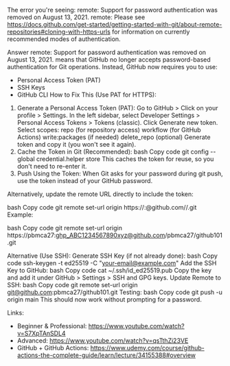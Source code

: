 The error you're seeing: remote: Support for password authentication was removed on August 13, 2021. remote: Please see https://docs.github.com/get-started/getting-started-with-git/about-remote-repositories#cloning-with-https-urls for information on currently recommended modes of authentication.

Answer remote: Support for password authentication was removed on August 13, 2021. means that GitHub no longer accepts password-based authentication for Git operations. Instead, GitHub now requires you to use:

* Personal Access Token (PAT)
* SSH Keys
* GitHub CLI How to Fix This (Use PAT for HTTPS):
1. Generate a Personal Access Token (PAT): Go to GitHub > Click on your profile > Settings. In the left sidebar, select Developer Settings > Personal Access Tokens > Tokens (classic). Click Generate new token. Select scopes: repo (for repository access) workflow (for GitHub Actions) write:packages (if needed) delete_repo (optional) Generate token and copy it (you won't see it again).
2. Cache the Token in Git (Recommended): bash Copy code git config --global credential.helper store This caches the token for reuse, so you don't need to re-enter it.
3. Push Using the Token: When Git asks for your password during git push, use the token instead of your GitHub password.

Alternatively, update the remote URL directly to include the token:

bash Copy code git remote set-url origin https://:@github.com//.git Example:

bash Copy code git remote set-url origin https://pbmca27:ghp_ABC1234567890xyz@github.com/pbmca27/github101.git

Alternative (Use SSH): Generate SSH Key (if not already done): bash Copy code ssh-keygen -t ed25519 -C "your-email@example.com" Add the SSH Key to GitHub: bash Copy code cat ~/.ssh/id_ed25519.pub Copy the key and add it under GitHub > Settings > SSH and GPG keys. Update Remote to SSH: bash Copy code git remote set-url origin git@github.com:pbmca27/github101.git Testing: bash Copy code git push -u origin main This should now work without prompting for a password.


Links: 
* Beginner & Professional: https://www.youtube.com/watch?v=S7XpTAnSDL4 
* Advanced: https://www.youtube.com/watch?v=qsTthZi23VE 
* GitHub + GitHub Actions: https://www.udemy.com/course/github-actions-the-complete-guide/learn/lecture/34155388#overview